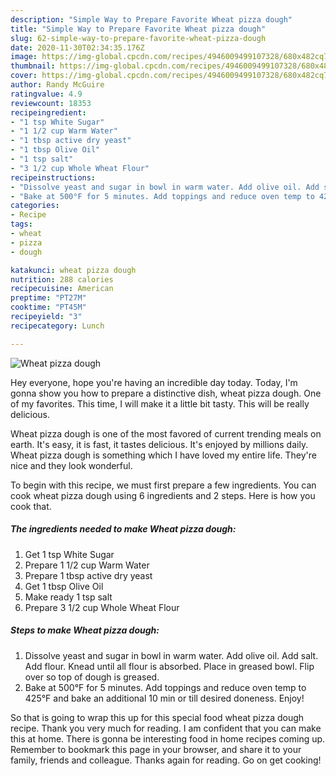 ```yaml
---
description: "Simple Way to Prepare Favorite Wheat pizza dough"
title: "Simple Way to Prepare Favorite Wheat pizza dough"
slug: 62-simple-way-to-prepare-favorite-wheat-pizza-dough
date: 2020-11-30T02:34:35.176Z
image: https://img-global.cpcdn.com/recipes/4946009499107328/680x482cq70/wheat-pizza-dough-recipe-main-photo.jpg
thumbnail: https://img-global.cpcdn.com/recipes/4946009499107328/680x482cq70/wheat-pizza-dough-recipe-main-photo.jpg
cover: https://img-global.cpcdn.com/recipes/4946009499107328/680x482cq70/wheat-pizza-dough-recipe-main-photo.jpg
author: Randy McGuire
ratingvalue: 4.9
reviewcount: 18353
recipeingredient:
- "1 tsp White Sugar"
- "1 1/2 cup Warm Water"
- "1 tbsp active dry yeast"
- "1 tbsp Olive Oil"
- "1 tsp salt"
- "3 1/2 cup Whole Wheat Flour"
recipeinstructions:
- "Dissolve yeast and sugar in bowl in warm water. Add olive oil. Add salt. Add flour. Knead until all flour is absorbed. Place in greased bowl. Flip over so top of dough is greased."
- "Bake at 500°F for 5 minutes. Add toppings and reduce oven temp to 425°F and bake an additional 10 min or till desired doneness. Enjoy!"
categories:
- Recipe
tags:
- wheat
- pizza
- dough

katakunci: wheat pizza dough 
nutrition: 288 calories
recipecuisine: American
preptime: "PT27M"
cooktime: "PT45M"
recipeyield: "3"
recipecategory: Lunch

---
```



![Wheat pizza dough](https://img-global.cpcdn.com/recipes/4946009499107328/680x482cq70/wheat-pizza-dough-recipe-main-photo.jpg)

Hey everyone, hope you're having an incredible day today. Today, I'm gonna show you how to prepare a distinctive dish, wheat pizza dough. One of my favorites. This time, I will make it a little bit tasty. This will be really delicious.



Wheat pizza dough is one of the most favored of current trending meals on earth. It's easy, it is fast, it tastes delicious. It's enjoyed by millions daily. Wheat pizza dough is something which I have loved my entire life. They're nice and they look wonderful.


To begin with this recipe, we must first prepare a few ingredients. You can cook wheat pizza dough using 6 ingredients and 2 steps. Here is how you cook that.

<!--inarticleads1-->

##### The ingredients needed to make Wheat pizza dough:

1. Get 1 tsp White Sugar
1. Prepare 1 1/2 cup Warm Water
1. Prepare 1 tbsp active dry yeast
1. Get 1 tbsp Olive Oil
1. Make ready 1 tsp salt
1. Prepare 3 1/2 cup Whole Wheat Flour




<!--inarticleads2-->

##### Steps to make Wheat pizza dough:

1. Dissolve yeast and sugar in bowl in warm water. Add olive oil. Add salt. Add flour. Knead until all flour is absorbed. Place in greased bowl. Flip over so top of dough is greased.
1. Bake at 500°F for 5 minutes. Add toppings and reduce oven temp to 425°F and bake an additional 10 min or till desired doneness. Enjoy!




So that is going to wrap this up for this special food wheat pizza dough recipe. Thank you very much for reading. I am confident that you can make this at home. There is gonna be interesting food in home recipes coming up. Remember to bookmark this page in your browser, and share it to your family, friends and colleague. Thanks again for reading. Go on get cooking!
